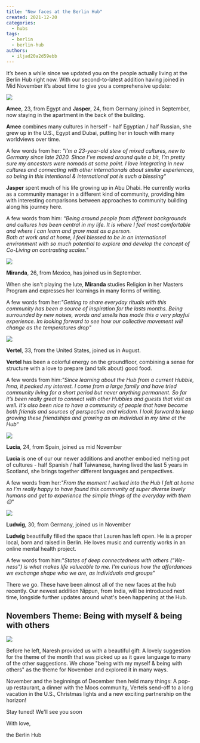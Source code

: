 ```yaml
---
title: "New faces at the Berlin Hub"
created: 2021-12-20
categories: 
  - hubs
tags: 
  - berlin
  - berlin-hub
authors: 
  - iljad20a2d59ebb
---
```


It’s been a while since we updated you on the people actually living at the Berlin Hub right now. With our second-to-latest addition having joined in Mid November it’s about time to give you a comprehensive update:

![](/assets/images/Amee-Jasper-1-1024x768.jpeg)

**Amee**, 23, from Egypt and **Jasper**, 24, from Germany joined in September, now staying in the apartment in the back of the building.

**Amee** combines many cultures in herself - half Egyptian / half Russian, she grew up in the U.S., Egypt and Dubai, putting her in touch with many worldviews over time.  

A few words from her: _"I’m a 23-year-old stew of mixed cultures, new to Germany since late 2020. Since I’ve moved around quite a bit, I’m pretty sure my ancestors were nomads at some point. I love integrating in new cultures and connecting with other internationals about similar experiences, so being in this intentional & international pot is such a blessing“_

**Jasper** spent much of his life growing up in Abu Dhabi. He currently works as a community manager in a different kind of community, providing him with interesting comparisons between approaches to community building along his journey here.  

A few words from him: _“Being around people from different backgrounds and cultures has been central in my life. It is where I feel most comfortable and where I can learn and grow most as a person.  
Both at work and at home, I feel blessed to be in an international environment with so much potential to explore and develop the concept of Co-Living on contrasting scales."_

![](/assets/images/Miranda-1-1024x682.jpeg)

**Miranda**, 26, from Mexico, has joined us in September.

When she isn't playing the lute, **Miranda** studies Religion in her Masters Program and expresses her learnings in many forms of writing.

A few words from her:_"Getting to share everyday rituals with this community has been a source of inspiration for the lasts months. Being surrounded by new noises, words and smells has made this a very playful experience. Im looking forward to see how our collective movement will change as the temperatures drop"_

![](/assets/images/Bildschirmfoto-2021-12-20-um-16.07.14-984x1024.png)

**Vertel**, 33, from the United States, joined us in August.

**Vertel** has been a colorful energy on the groundfloor, combining a sense for structure with a love to prepare (and talk about) good food.

A few words from him:_"Since learning about the Hub from a current Hubbie, Inna, it peaked my interest. I come from a large family and have tried community living for a short period but never anything permanent. So far it’s been really great to connect with other Hubbies and guests that visit as well. It’s also been nice to have a community of people that have become both friends and sources of perspective and wisdom. I look forward to keep growing these friendships and growing as an individual in my time at the Hub“_

![](/assets/images/lucia.png)

**Lucia**, 24, from Spain, joined us mid November

**Lucia** is one of our our newer additions and another embodied melting pot of cultures - half Spanish / half Taiwanese, having lived the last 5 years in Scotland, she brings together different languages and perspectives.

  
A few words from her:_"From the moment I walked into the Hub I felt at home so I’m really happy to have found this community of super diverse lovely humans and get to experience the simple things of the everyday with them 😊_"

![](/assets/images/Ludwig.jpeg)

**Ludwig**, 30, from Germany, joined us in November

**Ludwig** beautifully filled the space that Lauren has left open. He is a proper local, born and raised in Berlin. He loves music and currently works in an online mental health project.

  
A few words from him:"_States of deep connectedness with others ("We-ness") is what makes life valueable to me. I'm curious how the affordances we exchange shape who we are, as individuals and groups_"

There we go. These have been almost all of the new faces at the hub recently. Our newest addition Nippun, from India, will be introduced next time, longside further updates around what's been happening at the Hub.

## Novembers Theme: Being with myself & being with others

![](/assets/images/tiny-dragon.jpeg)

Before he left, Naresh provided us with a beautiful gift: A lovely suggestion for the theme of the month that was picked up as it gave language to many of the other suggestions. We chose "being with my myself & being with others" as the theme for November and explored it in many ways.

November and the beginnings of December then held many things: A pop-up restaurant, a dinner with the Moos community, Vertels send-off to a long vacation in the U.S., Christmas lights and a new exciting partnership on the horizon!

Stay tuned! We'll see you soon

With love,

the Berlin Hub
